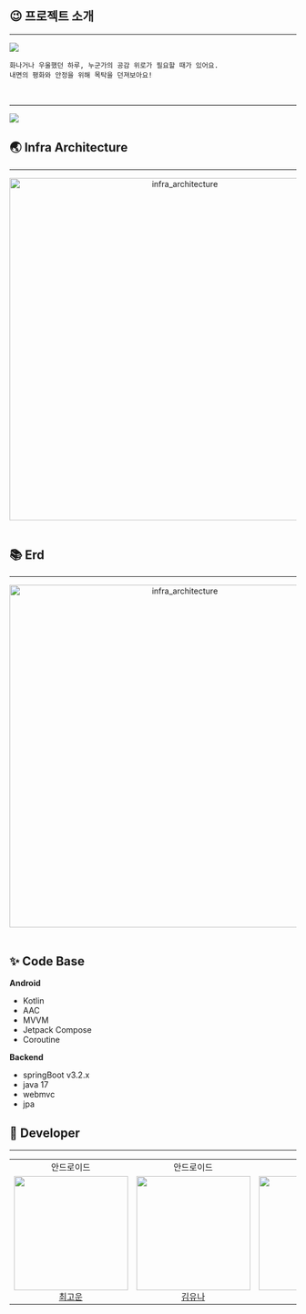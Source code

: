 ## 😉 프로젝트 소개

<hr>

<img src="https://github.com/unithon-11th-2team/.github/assets/50691225/22bb4aa2-5914-47ec-bbff-78b59f274fb3"/>





```
화나거나 우울했던 하루, 누군가의 공감 위로가 필요할 때가 있어요.
내면의 평화와 안정을 위해 목탁을 던져보아요!
```

<br>

[//]: # (## 💫 주요 기능 소개)

[//]: # (<hr>)

[//]: # (발표 ppt 내용 보고 추가 예정)

---

<img src="https://github.com/unithon-11th-2team/.github/assets/50691225/3113951a-1197-45f4-9b19-8714853cfebe"/>


## 🌏 Infra Architecture

<hr>
<div align="center">
    <img width="600"  alt="infra_architecture" src="https://github.com/unithon-11th-2team/.github/assets/50691225/98ef0f1e-00ae-4425-83c4-2949232bbece">
</div>
<br>

## 📚 Erd

<hr>
<div align="center">
    <img width="600"  alt="infra_architecture" src="https://github.com/unithon-11th-2team/.github/assets/50691225/23db7d61-88cf-4db1-b935-2a26806183c9">
</div>
<br>

## ✨ Code Base

**Android**
- Kotlin
- AAC
- MVVM
- Jetpack Compose
- Coroutine

**Backend**
- springBoot v3.2.x
- java 17
- webmvc
- jpa

## 🙋 Developer

<hr>

<table style="font-size: 15px">
<tr align="center">
    <td>안드로이드</td>
    <td>안드로이드</td>
    <td>서버</td>
    <td>서버</td>
</tr>

<tr>
    <td align=center>
    <a href="https://github.com/gowoon-choi"> 
        <img src="https://avatars.githubusercontent.com/u/40175383?v=4" width="200px"/>
        <br/>
        최고운
    </a>
  </td>
    <td align=center>
    <a href="https://github.com/yunakim2"> 
        <img src="https://avatars.githubusercontent.com/u/45454585?v=4" width="200px"/>
        <br/>
        김유나
    </a>
  </td>
  <td align=center>
    <a href="https://github.com/thgr8ganzi">
        <img src="https://avatars.githubusercontent.com/u/91363333?v=4" width="200px"/>
        <br/>
        이지수
    </a>
  </td>

  <td align=center>
    <a href="https://github.com/DongGeon0908">
        <img src="https://avatars.githubusercontent.com/u/50691225?v=4" width="200px"/>
        <br/>
        김동건
    </a>
  </td>

</tr>
</table>
<br>
